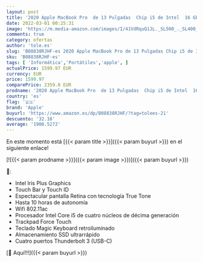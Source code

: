```yaml
---
layout: post
title: '2020 Apple MacBook Pro  de 13 Pulgadas  Chip i5 de Intel  16 GB RAM  1 TB Almacenamiento SSD  Magic Keyboard  Cuatro Puertos Thunderbolt 3  - Gris Espacial'
date: 2022-03-01 00:25:31
image: 'https://m.media-amazon.com/images/I/41VdRquQ1JL._SL500_._SL400_.jpg'
comments: true
category: ofertas
author: 'tole.es'
slug: 'B08838RJHF-es 2020 Apple MacBook Pro de 13 Pulgadas Chip i5 de Intel 16...'
sku: 'B08838RJHF-es'
tags: [ 'Informática','Portátiles','apple', ]
actualPrice: 1599.97 EUR
currency: EUR
price: 1599.97
comparePrice: 2359.0 EUR
prodname: '2020 Apple MacBook Pro  de 13 Pulgadas  Chip i5 de Intel  16 GB RAM  1 TB Almacenamiento SSD  Magic Keyboard  Cuatro Puertos Thunderbolt 3  - Gris Espacial'
country: 'es'
flag: '🇪🇸'
brand: 'Apple'
buyurl: 'https://www.amazon.es/dp/B08838RJHF/?tag=tolees-21'
descuento: '32.18'
average: '1908.5272'
---
```


En este momento está [{{< param title >}}]({{< param buyurl >}}) en el siguiente enlace!

[![{{< param prodname >}}]({{< param image >}})]({{< param buyurl >}})

🔎:

- Intel Iris Plus Graphics
- Touch Bar y Touch ID
- Espectacular pantalla Retina con tecnología True Tone
- Hasta 10 horas de autonomía
- Wifi 802.11ac
- Procesador Intel Core i5 de cuatro núcleos de décima generación
- Trackpad Force Touch
- Teclado Magic Keyboard retroiluminado
- Almacenamiento SSD ultrarrápido
- Cuatro puertos Thunderbolt 3 (USB-C)

[🛒 Aquí!!!]({{< param buyurl >}})

